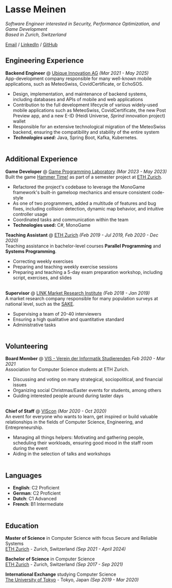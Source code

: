 # Lasse Meinen

_Software Engineer interested in Security, Performance Optimization, and Game Development_ <br>
_Based in Zurich, Switzerland_ <br>

[Email](mailto:lasse.meinen@proton.me) / [LinkedIn](https://www.linkedin.com/in/lasse-meinen/) / [GitHub](https://github.com/lmeinen) 

## Engineering Experience

**Backend Engineer** @ [Ubique Innovation AG](https://www.ubique.ch/) _(Mar 2021 - May 2025)_ <br>
App-development company responsible for many well-known mobile applications, such as MeteoSwiss, CovidCertificate, or EchoSOS.
  - Design, implementation, and maintenance of backend systems, including databases and APIs of mobile and web applications
  - Contribution to the full development lifecycle of various widely-used mobile applications such as MeteoSwiss, CovidCertificate, the new Post Preview app, and a new E-ID (Heidi Universe, <i>Sprind</i> innovation project) wallet
  - Responsible for an extensive technological migration of the MeteoSwiss backend, ensuring the compatibility and stability of the entire system
  - **_Technologies used:_** Java, Spring Boot, Kafka, Kubernetes.
<br><br>

## Additional Experience

**Game Developer** @ [Game Programming Laboratory](https://gtc.inf.ethz.ch/education/game-programming-laboratory.html) _(Mar 2023 - May 2023)_ <br>
Built the game [Hammer Time!](https://lonely-hermit.itch.io/hammertime) as part of a semester project at [ETH Zurich](https://ethz.ch).
  - Refactored the project's codebase to leverage the MonoGame framework's built-in gameloop mechanics and ensure consistent code-style
  - As one of two programmers, added a multitude of features and bug fixes, including collision detection, dynamic map behavior, and intuitive controller usage
  - Coordinated tasks and communication within the team
  - **Technologies used:** C#, MonoGame

**Teaching Assistant** @ [ETH Zurich](https://ethz.ch/) _(Feb 2019 - Jul 2019, Feb 2020 - Dec 2020)_ <br>
Teaching assistance in bachelor-level courses **Parallel Programming** and **Systems Programming**.
  - Correcting weekly exercises
  - Preparing and teaching weekly exercise sessions
  - Preparing and teaching a 5-day exam preparation workshop, including script, exercises, and slides
<br><br>

**Supervisor** @ [LINK Market Research Institute](https://www.link.ch/) _(Feb 2018 - Jan 2019)_ <br>
A market research company responsible for many population surveys at national level, such as the [SAKE](https://www.bfs.admin.ch/bfs/de/home/statistiken/arbeit-erwerb/erhebungen/sake.html).
  - Supervising a team of 20-40 interviewers
  - Ensuring a high qualitative and quantitative standard
  - Administrative tasks
<br><br>

## Volunteering

**Board Member** @ [VIS - Verein der Informatik Studierenden](https://vis.ethz.ch/) _Feb 2020 - Mar 2021_ <br>
Association for Computer Science students at ETH Zurich.
  - Discussing and voting on many strategical, sociopolitical, and financial issues
  - Organizing social Christmas/Easter events for students, among others
  - Guiding interested people around during taster days
<br><br>

**Chief of Staff** @ [VIScon](https://viscon.vis.ethz.ch/) _(Mar 2020 - Oct 2020)_ <br>
An event for everyone who wants to learn, get inspired or build valuable relationships in the fields of Computer Science, Engineering, and Entrepreneurship.
  - Managing all things helpers: Motivating and gathering people, scheduling their workloads, ensuring good mood in the staff room during the event
  - Aiding in the selection of talks and workshops
<br><br>

## Languages

- **English**: C2 Proficient
- **German**: C2 Proficient
- **Dutch**: C1 Advanced
- **French**: B1 Intermediate 
<br><br>

## Education

**Master of Science** in Computer Science with focus Secure and Reliable Systems<br>
[ETH Zurich](https://ethz.ch/) - Zurich, Switzerland _(Sep 2021 - April 2024)_

**Bachelor of Science** in Computer Science<br>
[ETH Zurich](https://ethz.ch/) - Zurich, Switzerland _(Sep 2017 - Sep 2021)_

**International Exchange** studying Computer Science<br>
[The University of Tokyo](https://www.u-tokyo.ac.jp/en/) - Tokyo, Japan _(Sep 2019 - Mar 2020)_
<br><br>
